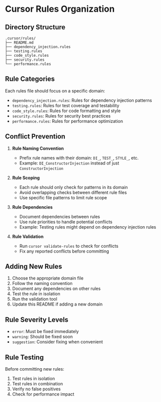 # Cursor Rules Organization

## Directory Structure
```
.cursor/rules/
├── README.md
├── dependency_injection.rules
├── testing.rules
├── code_style.rules
├── security.rules
└── performance.rules
```

## Rule Categories
Each rules file should focus on a specific domain:

- `dependency_injection.rules`: Rules for dependency injection patterns
- `testing.rules`: Rules for test coverage and testability
- `code_style.rules`: Rules for code formatting and style
- `security.rules`: Rules for security best practices
- `performance.rules`: Rules for performance optimization

## Conflict Prevention

1. **Rule Naming Convention**
   - Prefix rule names with their domain: `DI_`, `TEST_`, `STYLE_`, etc.
   - Example: `DI_ConstructorInjection` instead of just `ConstructorInjection`

2. **Rule Scoping**
   - Each rule should only check for patterns in its domain
   - Avoid overlapping checks between different rule files
   - Use specific file patterns to limit rule scope

3. **Rule Dependencies**
   - Document dependencies between rules
   - Use rule priorities to handle potential conflicts
   - Example: Testing rules might depend on dependency injection rules

4. **Rule Validation**
   - Run `cursor validate-rules` to check for conflicts
   - Fix any reported conflicts before committing

## Adding New Rules

1. Choose the appropriate domain file
2. Follow the naming convention
3. Document any dependencies on other rules
4. Test the rule in isolation
5. Run the validation tool
6. Update this README if adding a new domain

## Rule Severity Levels

- `error`: Must be fixed immediately
- `warning`: Should be fixed soon
- `suggestion`: Consider fixing when convenient

## Rule Testing

Before committing new rules:
1. Test rules in isolation
2. Test rules in combination
3. Verify no false positives
4. Check for performance impact 